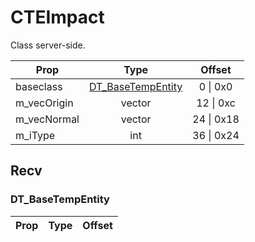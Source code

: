 # CTEImpact
Class server-side.

|Prop|Type|Offset|
|---|:-:|:-:|
|baseclass|[DT_BaseTempEntity](#DT_BaseTempEntity)|0 \| 0x0|
|m_vecOrigin|vector|12 \| 0xc|
|m_vecNormal|vector|24 \| 0x18|
|m_iType|int|36 \| 0x24|

## Recv

### DT_BaseTempEntity

|Prop|Type|Offset|
|---|:-:|:-:|
